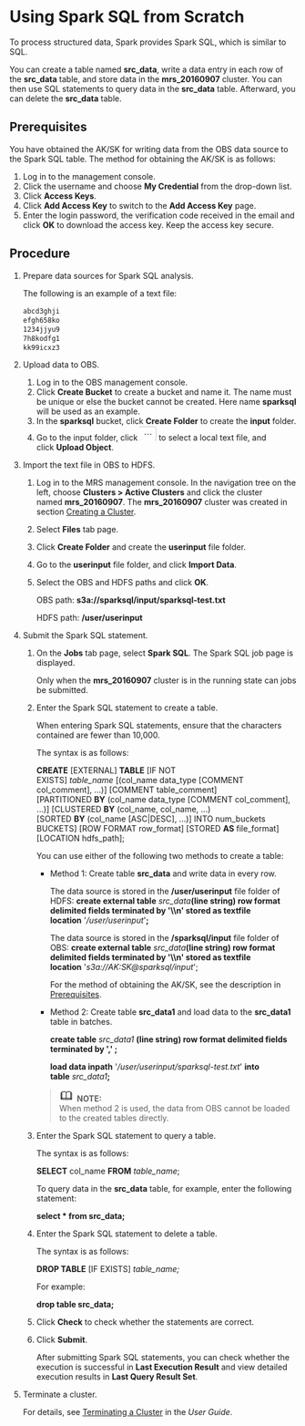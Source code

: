 # Using Spark SQL from Scratch<a name="EN-US_TOPIC_0125375960"></a>

To process structured data, Spark provides Spark SQL, which is similar to SQL.

You can create a table named  **src\_data**, write a data entry in each row of the **src\_data** table, and store data in the **mrs\_20160907** cluster. You can then use SQL statements to query data in the **src\_data** table. Afterward, you can delete the **src\_data**  table.

## Prerequisites<a name="sbc3c67a140b94c4c90dc08ed743a08c1"></a>

You have obtained the AK/SK for writing data from the OBS data source to the Spark SQL table. The method for obtaining the AK/SK is as follows:

1.  Log in to the management console.
2.  Click the username and choose  **My Credential**  from the drop-down list.
3.  Click  **Access Keys**.
4.  Click  **Add Access Key** to switch to the **Add Access Key**  page.
5.  Enter the login password, the verification code received in the email and click **OK**  to download the access key. Keep the access key secure.

## Procedure<a name="see9e426bc69841e481590f8e4fa4db3f"></a>

1.  Prepare data sources for Spark SQL analysis.

    The following is an example of a text file:

    ```
    abcd3ghji
    efgh658ko
    1234jjyu9
    7h8kodfg1
    kk99icxz3
    ```

2.  Upload data to OBS.
    1.  Log in to the OBS management console.
    2.  Click  **Create Bucket** to create a bucket and name it. The name must be unique or else the bucket cannot be created. Here name **sparksql**  will be used as an example.
    3.  In the  **sparksql** bucket, click **Create Folder** to create the **input**  folder.
    4.  Go to the input folder, click  ![](figures/en-us_image_0125375374.jpg) to select a local text file, and click **Upload Object**.

3.  Import the text file in OBS to HDFS.
    1.  Log in to the MRS management console. In the navigation tree on the left, choose  **Clusters \> Active Clusters** and click the cluster named **mrs\_20160907**. The **mrs\_20160907** cluster was created in section [Creating a Cluster](creating-a-cluster_quick-start.md).
    2.  Select  **Files** tab page.
    3.  Click  **Create Folder** and create the **userinput**  file folder.
    4.  Go to the  **userinput** file folder, and click **Import Data**.
    5.  Select the OBS and HDFS paths and click  **OK**.

        OBS path:  **s3a://sparksql/input/sparksql-test.txt**

        HDFS path:  **/user/userinput**

4.  Submit the Spark SQL statement.
    1.  On the  **Jobs** tab page, select **Spark SQL**. The Spark SQL job page is displayed.

        Only when the  **mrs\_20160907**  cluster is in the running state can jobs be submitted.

    2.  Enter the Spark SQL statement to create a table.

        When entering Spark SQL statements, ensure that the characters contained are fewer than 10,000.

        The syntax is as follows:

        **CREATE** \[EXTERNAL\] **TABLE** \[IF NOT EXISTS\] _table\_name_ \[\(col\_name data\_type \[COMMENT col\_comment\], ...\)\] \[COMMENT table\_comment\] \[PARTITIONED **BY** \(col\_name data\_type \[COMMENT col\_comment\], ...\)\] \[CLUSTERED **BY** \(col\_name, col\_name, ...\) \[SORTED **BY** \(col\_name \[ASC|DESC\], ...\)\] INTO num\_buckets BUCKETS\] \[ROW FORMAT row\_format\] \[STORED **AS**  file\_format\] \[LOCATION hdfs\_path\];

        You can use either of the following two methods to create a table:

        -   Method 1: Create table  **src\_data**  and write data in every row.

            The data source is stored in the  **/user/userinput** file folder of HDFS: **create external table** _src\_data_**\(line string\) row format delimited fields terminated by '\\\\n' stored as textfile location** '_/user/userinput_'**;**

            The data source is stored in the  **/sparksql/input** file folder of OBS: **create external table** _src\_data_**\(line string\) row format delimited fields terminated by '\\\\n' stored as textfile location** '_s3a://AK:SK@sparksql/input_';

            For the method of obtaining the AK/SK, see the description in  [Prerequisites](#sbc3c67a140b94c4c90dc08ed743a08c1).

        -   Method 2: Create table  **src\_data1** and load data to the **src\_data1**  table in batches.

            **create table** _src\_data1_ **\(line string\) row format delimited fields terminated by ',' ;**

            **load data inpath** '_/user/userinput/sparksql-test.txt_' **into table** _src\_data1_**;**

        >![](public_sys-resources/icon-note.gif) **NOTE:**   
        >When method 2 is used, the data from OBS cannot be loaded to the created tables directly.  

    3.  Enter the Spark SQL statement to query a table.

        The syntax is as follows:

        **SELECT** col\_name **FROM** _table\_name_;

        To query data in the  **src\_data**  table, for example, enter the following statement:

        **select \* from src\_data;**

    4.  Enter the Spark SQL statement to delete a table.

        The syntax is as follows:

        **DROP TABLE** \[IF EXISTS\] _table\_name;_

        For example:

        **drop table src\_data;**

    5.  Click  **Check**  to check whether the statements are correct.
    6.  Click  **Submit**.

        After submitting Spark SQL statements, you can check whether the execution is successful in  **Last Execution Result** and view detailed execution results in **Last Query Result Set**.

5.  Terminate a cluster.

    For details, see  [Terminating a Cluster](terminating-a-cluster.md) in the _User Guide_.


